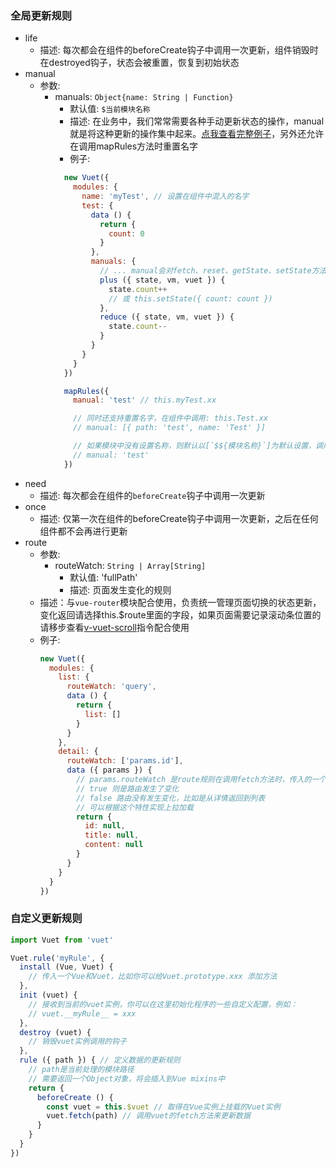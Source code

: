 ### 全局更新规则
- life
  - 描述: 每次都会在组件的beforeCreate钩子中调用一次更新，组件销毁时在destroyed钩子，状态会被重置，恢复到初始状态
- manual
  - 参数:
    - manuals: `Object{name: String | Function}`
      - 默认值: `$当前模块名称`
      - 描述: 在业务中，我们常常需要各种手动更新状态的操作，manual就是将这种更新的操作集中起来。[点我查看完整例子](../../examples/manual)，另外还允许在调用mapRules方法时重置名字
      - 例子:
      ```javascript
        new Vuet({
          modules: {
            name: 'myTest', // 设置在组件中混入的名字
            test: {
              data () {
                return {
                  count: 0
                }
              },
              manuals: {
                // ... manual会对fetch、reset、getState、setState方法进行一层封装，自动传入path参数，请参照Vuet的实例方法，
                plus ({ state, vm, vuet }) {
                  state.count++
                  // 或 this.setState({ count: count })
                },
                reduce ({ state, vm, vuet }) {
                  state.count--
                }
              }
            }
          }
        })

        mapRules({
          manual: 'test' // this.myTest.xx

          // 同时还支持重置名字，在组件中调用: this.Test.xx
          // manual: [{ path: 'test', name: 'Test' }]

          // 如果模块中没有设置名称，则默认以[`$${模块名称}`]为默认设置，调用: this.$test.xx
          // manual: 'test'
        })
      ```
- need
  - 描述: 每次都会在组件的`beforeCreate`钩子中调用一次更新
- once
  - 描述: 仅第一次在组件的beforeCreate钩子中调用一次更新，之后在任何组件都不会再进行更新
- route
  - 参数:
    - routeWatch: `String | Array[String]`
      - 默认值: 'fullPath'
      - 描述: 页面发生变化的规则
  - 描述：与`vue-router`模块配合使用，负责统一管理页面切换的状态更新，变化返回请选择this.$route里面的字段，如果页面需要记录滚动条位置的请移步查看[v-vuet-scroll](./global-directives.md)指令配合使用
  - 例子:
    ```javascript
    new Vuet({
      modules: {
        list: {
          routeWatch: 'query',
          data () {
            return {
              list: []
            }
          }
        },
        detail: {
          routeWatch: ['params.id'],
          data ({ params }) {
            // params.routeWatch 是route规则在调用fetch方法时，传入的一个参数，所以在非route规则调用时可能是undefined
            // true 则是路由发生了变化
            // false 路由没有发生变化，比如是从详情返回到列表
            // 可以根据这个特性实现上拉加载
            return {
              id: null,
              title: null,
              content: null
            }
          }
        }
      }
    })
    ```

### 自定义更新规则
```javascript
import Vuet from 'vuet'

Vuet.rule('myRule', {
  install (Vue, Vuet) {
    // 传入一个Vue和Vuet，比如你可以给Vuet.prototype.xxx 添加方法
  },
  init (vuet) {
    // 接收到当前的vuet实例，你可以在这里初始化程序的一些自定义配置，例如：
    // vuet.__myRule__ = xxx
  },
  destroy (vuet) {
    // 销毁vuet实例调用的钩子
  },
  rule ({ path }) { // 定义数据的更新规则
    // path是当前处理的模块路径
    // 需要返回一个Object对象，将会插入到Vue mixins中
    return {
      beforeCreate () {
        const vuet = this.$vuet // 取得在Vue实例上挂载的Vuet实例
        vuet.fetch(path) // 调用vuet的fetch方法来更新数据
      }
    }
  }
})

```
